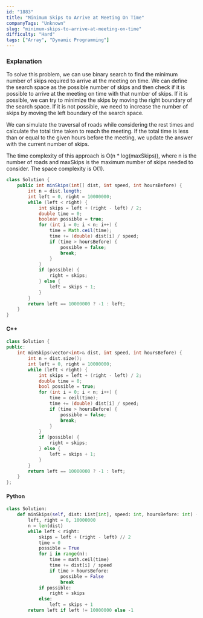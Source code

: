 ```yaml
---
id: "1883"
title: "Minimum Skips to Arrive at Meeting On Time"
companyTags: "Unknown"
slug: "minimum-skips-to-arrive-at-meeting-on-time"
difficulty: "Hard"
tags: ["Array", "Dynamic Programming"]
---
```


### Explanation
To solve this problem, we can use binary search to find the minimum number of skips required to arrive at the meeting on time. We can define the search space as the possible number of skips and then check if it is possible to arrive at the meeting on time with that number of skips. If it is possible, we can try to minimize the skips by moving the right boundary of the search space. If it is not possible, we need to increase the number of skips by moving the left boundary of the search space.

We can simulate the traversal of roads while considering the rest times and calculate the total time taken to reach the meeting. If the total time is less than or equal to the given hours before the meeting, we update the answer with the current number of skips.

The time complexity of this approach is O(n * log(maxSkips)), where n is the number of roads and maxSkips is the maximum number of skips needed to consider. The space complexity is O(1).

```java
class Solution {
    public int minSkips(int[] dist, int speed, int hoursBefore) {
        int n = dist.length;
        int left = 0, right = 10000000;
        while (left < right) {
            int skips = left + (right - left) / 2;
            double time = 0;
            boolean possible = true;
            for (int i = 0; i < n; i++) {
                time = Math.ceil(time);
                time += (double) dist[i] / speed;
                if (time > hoursBefore) {
                    possible = false;
                    break;
                }
            }
            if (possible) {
                right = skips;
            } else {
                left = skips + 1;
            }
        }
        return left == 10000000 ? -1 : left;
    }
}
```

#### C++
```cpp
class Solution {
public:
    int minSkips(vector<int>& dist, int speed, int hoursBefore) {
        int n = dist.size();
        int left = 0, right = 10000000;
        while (left < right) {
            int skips = left + (right - left) / 2;
            double time = 0;
            bool possible = true;
            for (int i = 0; i < n; i++) {
                time = ceil(time);
                time += (double) dist[i] / speed;
                if (time > hoursBefore) {
                    possible = false;
                    break;
                }
            }
            if (possible) {
                right = skips;
            } else {
                left = skips + 1;
            }
        }
        return left == 10000000 ? -1 : left;
    }
};
```

#### Python
```python
class Solution:
    def minSkips(self, dist: List[int], speed: int, hoursBefore: int) -> int:
        left, right = 0, 10000000
        n = len(dist)
        while left < right:
            skips = left + (right - left) // 2
            time = 0
            possible = True
            for i in range(n):
                time = math.ceil(time)
                time += dist[i] / speed
                if time > hoursBefore:
                    possible = False
                    break
            if possible:
                right = skips
            else:
                left = skips + 1
        return left if left != 10000000 else -1
```
